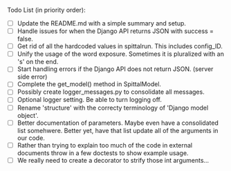 Todo List (in priority order):
 - [ ] Update the README.md with a simple summary and setup.
 - [ ] Handle issues for when the Django API returns JSON with success = false.
 - [ ] Get rid of all the hardcoded values in spittalrun. This includes config_ID.
 - [ ] Unify the usage of the word exposure. Sometimes it is pluralized with an 's' on the end.
 - [ ] Start handling errors if the Django API does not return JSON. (server side error)
 - [ ] Complete the get_model() method in SpittalModel.
 - [ ] Possibly create logger_messages.py to consolidate all messages.
 - [ ] Optional logger setting. Be able to turn logging off.
 - [ ] Rename 'structure' with the correcty terminology of 'Django model object'.
 - [ ] Better documentation of parameters. Maybe even have a consolidated list somehwere.
       Better yet, have that list update all of the arguments in our code.
 - [ ] Rather than trying to explain too much of the code in external documents
       throw in a few doctests to show example usage.
 - [ ] We really need to create a decorator to strify those int arguments...
